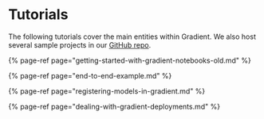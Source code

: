 # Tutorials

The following tutorials cover the main entities within Gradient.  We also host several sample projects in our [GitHub repo](https://github.com/paperspace).

{% page-ref page="getting-started-with-gradient-notebooks-old.md" %}

{% page-ref page="end-to-end-example.md" %}

{% page-ref page="registering-models-in-gradient.md" %}

{% page-ref page="dealing-with-gradient-deployments.md" %}
